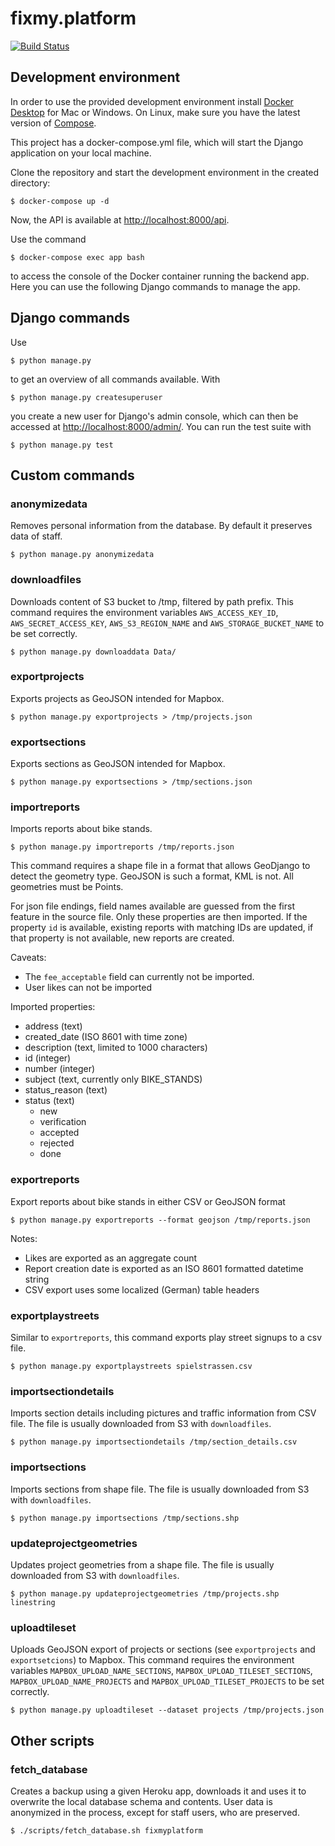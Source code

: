 # fixmy.platform

[![Build Status](https://semaphoreci.com/api/v1/hekele/fixmy-platform/branches/master/badge.svg)](https://semaphoreci.com/hekele/fixmy-platform)

## Development environment

In order to use the provided development environment install [Docker Desktop](https://www.docker.com/products/docker-desktop) for Mac or Windows. On Linux, make sure you have the latest version of [Compose](https://docs.docker.com/compose/install/).

This project has a docker-compose.yml file, which will start the Django application on your local machine.

Clone the repository and start the development environment in the created directory:

    $ docker-compose up -d

Now, the API is available at [http://localhost:8000/api](http://localhost:8000/api).

Use the command

    $ docker-compose exec app bash

to access the console of the Docker container running the backend app. Here you can use the following Django commands to manage the app.

## Django commands

Use

    $ python manage.py

to get an overview of all commands available. With

    $ python manage.py createsuperuser

you create a new user for Django's admin console, which can then be accessed at [http://localhost:8000/admin/](http://localhost:8000/admin/). You can run
the test suite with

    $ python manage.py test

## Custom commands

### anonymizedata

Removes personal information from the database. By default it preserves data of staff.

    $ python manage.py anonymizedata

### downloadfiles

Downloads content of S3 bucket to /tmp, filtered by path prefix. This command requires the environment variables `AWS_ACCESS_KEY_ID`, `AWS_SECRET_ACCESS_KEY`, `AWS_S3_REGION_NAME` and `AWS_STORAGE_BUCKET_NAME` to be set correctly.

    $ python manage.py downloaddata Data/

### exportprojects

Exports projects as GeoJSON intended for Mapbox.

    $ python manage.py exportprojects > /tmp/projects.json

### exportsections

Exports sections as GeoJSON intended for Mapbox.

    $ python manage.py exportsections > /tmp/sections.json

### importreports

Imports reports about bike stands.

    $ python manage.py importreports /tmp/reports.json

This command requires a shape file in a format that allows GeoDjango to detect
the geometry type. GeoJSON is such a format, KML is not. All geometries must be Points.

For json file endings, field names available are guessed from the first feature
in the source file. Only these properties are then imported. If the property `id`
is available, existing reports with matching IDs are updated, if that property
is not available, new reports are created.

Caveats:

- The `fee_acceptable` field can currently not be imported.
- User likes can not be imported

Imported properties:

- address (text)
- created_date (ISO 8601 with time zone)
- description (text, limited to 1000 characters)
- id (integer)
- number (integer)
- subject (text, currently only BIKE_STANDS)
- status_reason (text)
- status (text)
  - new
  - verification
  - accepted
  - rejected
  - done

### exportreports

Export reports about bike stands in either CSV or GeoJSON format

    $ python manage.py exportreports --format geojson /tmp/reports.json

Notes:

- Likes are exported as an aggregate count
- Report creation date is exported as an ISO 8601 formatted datetime string
- CSV export uses some localized (German) table headers

### exportplaystreets

Similar to `exportreports`, this command exports play street signups to a csv file.

    $ python manage.py exportplaystreets spielstrassen.csv

### importsectiondetails

Imports section details including pictures and traffic information from CSV file. The file is usually downloaded from S3 with `downloadfiles`.

    $ python manage.py importsectiondetails /tmp/section_details.csv

### importsections

Imports sections from shape file. The file is usually downloaded from S3 with `downloadfiles`.

    $ python manage.py importsections /tmp/sections.shp

### updateprojectgeometries

Updates project geometries from a shape file. The file is usually downloaded from S3 with `downloadfiles`.

    $ python manage.py updateprojectgeometries /tmp/projects.shp linestring

### uploadtileset

Uploads GeoJSON export of projects or sections (see `exportprojects` and `exportsetcions`) to Mapbox. This command requires the environment variables `MAPBOX_UPLOAD_NAME_SECTIONS`, `MAPBOX_UPLOAD_TILESET_SECTIONS`, `MAPBOX_UPLOAD_NAME_PROJECTS` and `MAPBOX_UPLOAD_TILESET_PROJECTS` to be set correctly.

    $ python manage.py uploadtileset --dataset projects /tmp/projects.json

## Other scripts

### fetch_database

Creates a backup using a given Heroku app, downloads it and uses it to overwrite the local database schema and contents. User data is anonymized in the process, except for staff users, who are preserved.

    $ ./scripts/fetch_database.sh fixmyplatform
